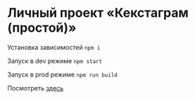 # Личный проект «Кекстаграм (простой)»

Установка зависимостей ```npm i```

Запуск в dev режиме ```npm start```

Запуск в prod режиме ```npm run build```

Посмотреть [здесь](https://kekstagram-inky.vercel.app/)
